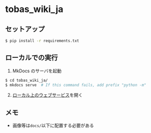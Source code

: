 # tobas_wiki_ja

## セットアップ

```bash
$ pip install -r requirements.txt
```

## ローカルでの実行

1. MkDocs のサーバを起動

```bash
$ cd tobas_wiki_ja/
$ mkdocs serve  # If this command fails, add prefix "python -m"
```

2. [ローカル上のウェブサービス](http://127.0.0.1:8000/)を開く

## メモ

- 画像等は`docs/`以下に配置する必要がある

